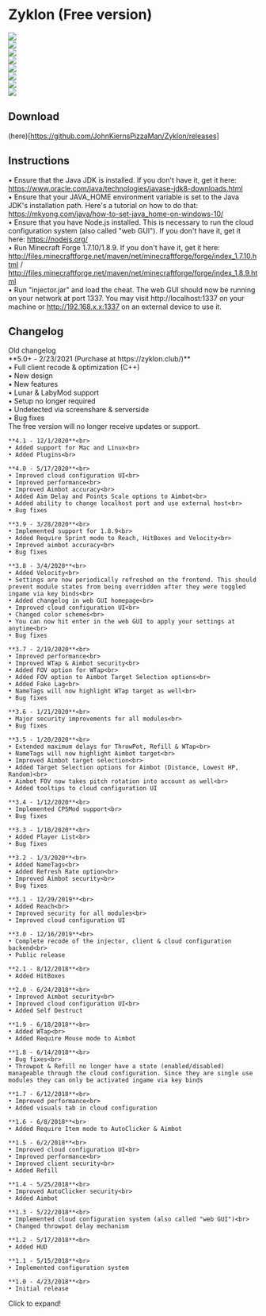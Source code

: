 # Zyklon (Free version)
![](https://i.imgur.com/JGqz8de.png)<br>
![](https://i.imgur.com/byR3gAu.png)<br>
![](https://i.imgur.com/mmSYDup.png)<br>
![](https://i.imgur.com/cHpYNL0.png)<br>
![](https://i.imgur.com/k8LvZGu.png)<br>
![](https://i.imgur.com/ddzEWZB.png)<br>
![](https://i.imgur.com/35g40G6.png)<br>
![](https://i.imgur.com/bElZR5H.png)

## Download
(here)[https://github.com/JohnKiernsPizzaMan/Zyklon/releases]

## Instructions
• Ensure that the Java JDK is installed. If you don't have it, get it here: https://www.oracle.com/java/technologies/javase-jdk8-downloads.html<br>
• Ensure that your JAVA_HOME environment variable is set to the Java JDK's installation path. Here's a tutorial on how to do that: https://mkyong.com/java/how-to-set-java_home-on-windows-10/<br>
• Ensure that you have Node.js installed. This is necessary to run the cloud configuration system (also called "web GUI"). If you don't have it, get it here: https://nodejs.org/<br>
• Run Minecraft Forge 1.7.10/1.8.9. If you don't have it, get it here: http://files.minecraftforge.net/maven/net/minecraftforge/forge/index_1.7.10.html / http://files.minecraftforge.net/maven/net/minecraftforge/forge/index_1.8.9.html<br>
• Run "injector.jar" and load the cheat. The web GUI should now be running on your network at port 1337. You may visit http://localhost:1337 on your machine or http://192.168.x.x:1337 on an external device to use it.

## Changelog
<old>
  <summary>Old changelog</summary>
    **5.0+ - 2/23/2021 (Purchase at https://zyklon.club/)**<br>
    • Full client recode & optimization (C++)<br>
    • New design<br>
    • New features<br>
    • Lunar & LabyMod support<br>
    • Setup no longer required<br>
    • Undetected via screenshare & serverside<br>
    • Bug fixes<br>
    The free version will no longer receive updates or support.
    
    **4.1 - 12/1/2020**<br>
    • Added support for Mac and Linux<br>
    • Added Plugins<br>
    
    **4.0 - 5/17/2020**<br>
    • Improved cloud configuration UI<br>
    • Improved performance<br>
    • Improved Aimbot accuracy<br>
    • Added Aim Delay and Points Scale options to Aimbot<br>
    • Added ability to change localhost port and use external host<br>
    • Bug fixes
    
    **3.9 - 3/28/2020**<br>
    • Implemented support for 1.8.9<br>
    • Added Require Sprint mode to Reach, HitBoxes and Velocity<br>
    • Improved aimbot accuracy<br>
    • Bug fixes 
    
    **3.8 - 3/4/2020**<br>
    • Added Velocity<br>
    • Settings are now periodically refreshed on the frontend. This should prevent module states from being overridden after they were toggled ingame via key binds<br>
    • Added changelog in web GUI homepage<br>
    • Improved cloud configuration UI<br>
    • Changed color schemes<br>
    • You can now hit enter in the web GUI to apply your settings at anytime<br>
    • Bug fixes 
    
    **3.7 - 2/19/2020**<br>
    • Improved performance<br>
    • Improved WTap & Aimbot security<br>
    • Added FOV option for WTap<br>
    • Added FOV option to Aimbot Target Selection options<br>
    • Added Fake Lag<br>
    • NameTags will now highlight WTap target as well<br>
    • Bug fixes
    
    **3.6 - 1/21/2020**<br>
    • Major security improvements for all modules<br>
    • Bug fixes
    
    **3.5 - 1/20/2020**<br>
    • Extended maximum delays for ThrowPot, Refill & WTap<br>
    • NameTags will now highlight Aimbot target<br>
    • Improved Aimbot target selection<br>
    • Added Target Selection options for Aimbot (Distance, Lowest HP, Random)<br>
    • Aimbot FOV now takes pitch rotation into account as well<br>
    • Added tooltips to cloud configuration UI
    
    **3.4 - 1/12/2020**<br>
    • Implemented CPSMod support<br>
    • Bug fixes
    
    **3.3 - 1/10/2020**<br>
    • Added Player List<br>
    • Bug fixes
     
    **3.2 - 1/3/2020**<br>
    • Added NameTags<br>
    • Added Refresh Rate option<br>
    • Improved Aimbot security<br>
    • Bug fixes
    
    **3.1 - 12/29/2019**<br>
    • Added Reach<br>
    • Improved security for all modules<br>
    • Improved cloud configuration UI
    
    **3.0 - 12/16/2019**<br>
    • Complete recode of the injector, client & cloud configuration backend<br>
    • Public release
    
    **2.1 - 8/12/2018**<br>
    • Added HitBoxes
    
    **2.0 - 6/24/2018**<br>
    • Improved Aimbot security<br>
    • Improved cloud configuration UI<br>
    • Added Self Destruct
    
    **1.9 - 6/18/2018**<br>
    • Added WTap<br>
    • Added Require Mouse mode to Aimbot
    
    **1.8 - 6/14/2018**<br>
    • Bug fixes<br>
    • Throwpot & Refill no longer have a state (enabled/disabled) manageable through the cloud configuration. Since they are single use modules they can only be activated ingame via key binds
    
    **1.7 - 6/12/2018**<br>
    • Improved performance<br>
    • Added visuals tab in cloud configuration
    
    **1.6 - 6/8/2018**<br>
    • Added Require Item mode to AutoClicker & Aimbot
    
    **1.5 - 6/2/2018**<br>
    • Improved cloud configuration UI<br>
    • Improved performance<br>
    • Improved client security<br>
    • Added Refill
    
    **1.4 - 5/25/2018**<br>
    • Improved AutoClicker security<br>
    • Added Aimbot
    
    **1.3 - 5/22/2018**<br>
    • Implemented cloud configuration system (also called "web GUI")<br>
    • Changed throwpot delay mechanism
    
    **1.2 - 5/17/2018**<br>
    • Added HUD
    
    **1.1 - 5/15/2018**<br>
    • Implemented configuration system
    
    **1.0 - 4/23/2018**<br>
    • Initial release
</old>
<new>
  <summary>Click to expand!</summary>
</new>